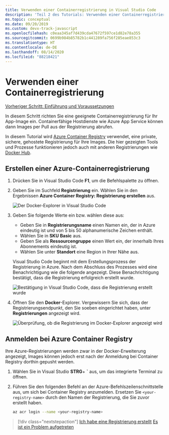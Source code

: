 ```yaml
---
title: Verwenden einer Containerregistrierung in Visual Studio Code
description: 'Teil 2 des Tutorials: Verwenden einer Containerregistrierung'
ms.topic: conceptual
ms.date: 09/20/2019
ms.custom: devx-track-javascript
ms.openlocfilehash: c0eaa345af7d439cda47672f597ce1d82e78a355
ms.sourcegitcommit: 0699b984b85782b1c441289fa756f285eae853c3
ms.translationtype: HT
ms.contentlocale: de-DE
ms.lasthandoff: 08/14/2020
ms.locfileid: "88218421"
---
```

# <a name="use-a-container-registry"></a>Verwenden einer Containerregistrierung

[Vorheriger Schritt: Einführung und Voraussetzungen](tutorial-vscode-docker-node-01.md)

In diesem Schritt richten Sie eine geeignete Containerregistrierung für Ihr App-Image ein. Containerfähige Hostdienste wie Azure App Service können dann Images per Pull aus der Registrierung abrufen.

In diesem Tutorial wird [Azure Container Registry](https://azure.microsoft.com/services/container-registry/) verwendet, eine private, sichere, gehostete Registrierung für Ihre Images. Die hier gezeigten Tools und Prozesse funktionieren jedoch auch mit anderen Registrierungen wie [Docker Hub](https://hub.docker.com/).

## <a name="create-an-azure-container-registry"></a>Erstellen einer Azure-Containerregistrierung

1. Drücken Sie in Visual Studio Code **F1**, um die Befehlspalette zu öffnen.

1. Geben Sie im Suchfeld **Registrierung** ein. Wählen Sie in den Ergebnissen **Azure Container Registry: Registrierung erstellen** aus.

   ![Der Docker-Explorer in Visual Studio Code](media/deploy-containers/docker-create-registry.jpg)

1. Geben Sie folgende Werte ein bzw. wählen diese aus:

    - Geben Sie in **Registrierungsname** einen Namen ein, der in Azure eindeutig ist und von 5 bis 50 alphanumerische Zeichen enthält.
    - Wählen Sie in **SKU** **Basic** aus.
    - Geben Sie als **Ressourcengruppe** einen Wert ein, der innerhalb Ihres Abonnements eindeutig ist.
    - Wählen Sie unter **Standort** eine Region in Ihrer Nähe aus.

    Visual Studio Code beginnt mit dem Erstellungsprozess der Registrierung in Azure. Nach dem Abschluss des Prozesses wird eine Benachrichtigung wie die folgende angezeigt. Diese Benachrichtigung bestätigt, dass die Registrierung erfolgreich erstellt wurde.

   ![Bestätigung in Visual Studio Code, dass die Registrierung erstellt wurde](media/deploy-containers/registry-created.jpg)

1. Öffnen Sie den **Docker**-Explorer. Vergewissern Sie sich, dass der Registrierungsendpunkt, den Sie soeben eingerichtet haben, unter **Registrierungen** angezeigt wird.

   ![Überprüfung, ob die Registrierung im Docker-Explorer angezeigt wird](media/deploy-containers/docker-explorer-registry.jpg)

## <a name="sign-in-to-azure-container-registry"></a>Anmelden bei Azure Container Registry

Ihre Azure-Registrierungen werden zwar in der Docker-Erweiterung angezeigt, Images können jedoch erst nach der Anmeldung bei Container Registry dorthin gepusht werden.

1. Wählen Sie in Visual Studio **STRG**+ **`** aus, um das integrierte Terminal zu öffnen.

1. Führen Sie den folgenden Befehl an der Azure-Befehlszeilenschnittstelle aus, um sich bei Container Registry anzumelden. Ersetzen Sie `<your-registry-name>` durch den Namen der Registrierung, die Sie zuvor erstellt haben.

    ```bash
    az acr login --name <your-registry-name>
    ```

> [!div class="nextstepaction"]
> [Ich habe eine Registrierung erstellt](tutorial-vscode-docker-node-03.md) [Es ist ein Problem aufgetreten](https://www.research.net/r/PWZWZ52?tutorial=docker-extension&step=create-registry)
 